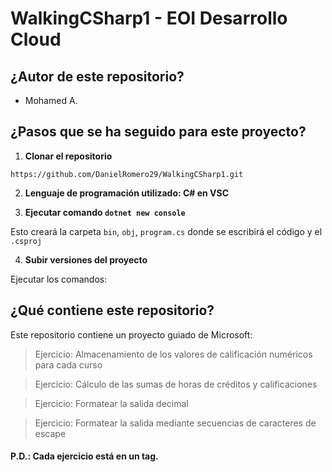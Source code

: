 # WalkingCSharp1 - EOI Desarrollo Cloud

## ¿Autor de este repositorio?

- Mohamed A.

## ¿Pasos que se ha seguido para este proyecto?

1. **Clonar el repositorio**

`https://github.com/DanielRomero29/WalkingCSharp1.git`

2. **Lenguaje de programación utilizado: C# en VSC**

3. **Ejecutar comando `dotnet new console`**

Esto creará la carpeta `bin`, `obj`, `program.cs` donde se escribirá el código y el `.csproj`

4. **Subir versiones del proyecto**

Ejecutar los comandos:

## ¿Qué contiene este repositorio?

Este repositorio contiene un proyecto guiado de Microsoft:

> Ejercicio: Almacenamiento de los valores de calificación numéricos para cada curso

> Ejercicio: Cálculo de las sumas de horas de créditos y calificaciones

> Ejercicio: Formatear la salida decimal

> Ejercicio: Formatear la salida mediante secuencias de caracteres de escape

#### P.D.: Cada ejercicio está en un tag.
